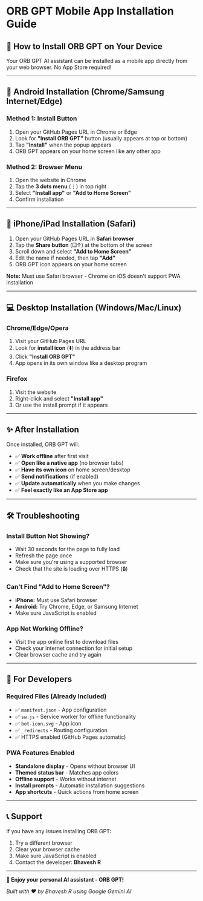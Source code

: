 # ORB GPT Mobile App Installation Guide

## 🚀 How to Install ORB GPT on Your Device

Your ORB GPT AI assistant can be installed as a mobile app directly from your web browser. No App Store required!

---

## 📱 Android Installation (Chrome/Samsung Internet/Edge)

### Method 1: Install Button
1. Open your GitHub Pages URL in Chrome or Edge
2. Look for **"Install ORB GPT"** button (usually appears at top or bottom)
3. Tap **"Install"** when the popup appears
4. ORB GPT appears on your home screen like any other app

### Method 2: Browser Menu
1. Open the website in Chrome
2. Tap the **3 dots menu** (⋮) in top right
3. Select **"Install app"** or **"Add to Home Screen"**
4. Confirm installation

---

## 🍎 iPhone/iPad Installation (Safari)

1. Open your GitHub Pages URL in **Safari browser**
2. Tap the **Share button** (□↑) at the bottom of the screen
3. Scroll down and select **"Add to Home Screen"**
4. Edit the name if needed, then tap **"Add"**
5. ORB GPT icon appears on your home screen

**Note:** Must use Safari browser - Chrome on iOS doesn't support PWA installation

---

## 💻 Desktop Installation (Windows/Mac/Linux)

### Chrome/Edge/Opera
1. Visit your GitHub Pages URL
2. Look for **install icon** (⬇️) in the address bar
3. Click **"Install ORB GPT"**
4. App opens in its own window like a desktop program

### Firefox
1. Visit the website
2. Right-click and select **"Install app"**
3. Or use the install prompt if it appears

---

## ✨ After Installation

Once installed, ORB GPT will:
- ✅ **Work offline** after first visit
- ✅ **Open like a native app** (no browser tabs)
- ✅ **Have its own icon** on home screen/desktop
- ✅ **Send notifications** (if enabled)
- ✅ **Update automatically** when you make changes
- ✅ **Feel exactly like an App Store app**

---

## 🛠️ Troubleshooting

### Install Button Not Showing?
- Wait 30 seconds for the page to fully load
- Refresh the page once
- Make sure you're using a supported browser
- Check that the site is loading over HTTPS (🔒)

### Can't Find "Add to Home Screen"?
- **iPhone:** Must use Safari browser
- **Android:** Try Chrome, Edge, or Samsung Internet
- Make sure JavaScript is enabled

### App Not Working Offline?
- Visit the app online first to download files
- Check your internet connection for initial setup
- Clear browser cache and try again

---

## 🔧 For Developers

### Required Files (Already Included)
- ✅ `manifest.json` - App configuration
- ✅ `sw.js` - Service worker for offline functionality
- ✅ `bot-icon.svg` - App icon
- ✅ `_redirects` - Routing configuration
- ✅ HTTPS enabled (GitHub Pages automatic)

### PWA Features Enabled
- **Standalone display** - Opens without browser UI
- **Themed status bar** - Matches app colors
- **Offline support** - Works without internet
- **Install prompts** - Automatic installation suggestions
- **App shortcuts** - Quick actions from home screen

---

## 📞 Support

If you have any issues installing ORB GPT:
1. Try a different browser
2. Clear your browser cache
3. Make sure JavaScript is enabled
4. Contact the developer: **Bhavesh R**

---

**🎉 Enjoy your personal AI assistant - ORB GPT!**

*Built with ❤️ by Bhavesh R using Google Gemini AI*